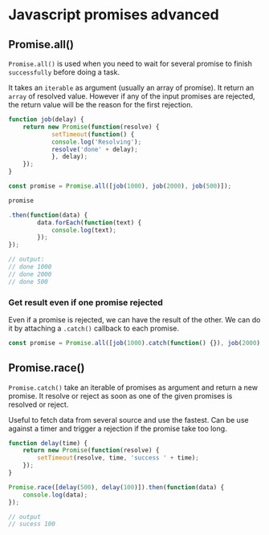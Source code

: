 # Javascript promises advanced

## Promise.all()

`Promise.all()` is used when you need to wait for several
promise to finish `successfully` before doing a task.

It takes an `iterable` as argument (usually an array of promise). It
return an `array` of resolved value.
However if any of the input promises are rejected, the return value
will be the reason for the first rejection.

```javascript
function job(delay) {
    return new Promise(function(resolve) {
            setTimeout(function() {
            console.log('Resolving');
            resolve('done' + delay);
            }, delay);
    });
}

const promise = Promise.all([job(1000), job(2000), job(500)]);

promise

.then(function(data) {
        data.forEach(function(text) {
            console.log(text);
        });
});

// output:
// done 1000
// done 2000
// done 500
```

### Get result even if one promise rejected

Even if a promise is rejected, we can have the result
of the other. We can do it by attaching a `.catch()` callback 
to each promise.

```javascript
const promise = Promise.all([job(1000).catch(function() {}), job(2000).catch(function() {})]);
```

## Promise.race()

`Promise.catch()` take an iterable of promises as argument and return a new promise.
It resolve or reject as soon as one of the given promises is resolved or reject.

Useful to fetch data from several source and use the fastest. Can be use
against a timer and trigger a rejection if the promise take too long.

```javascript
function delay(time) {
    return new Promise(function(resolve) {
        setTimeout(resolve, time, 'success ' + time);
    });
}

Promise.race([delay(500), delay(100)]).then(function(data) {
    console.log(data);
});

// output
// sucess 100
```
